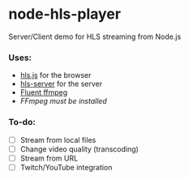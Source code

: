# node-hls-player
Server/Client demo for HLS streaming from Node.js


### Uses:

- [hls.js](https://github.com/video-dev/hls.js) for the browser
- [hls-server](https://github.com/t-mullen/hls-server) for the server
- [Fluent ffmpeg](https://github.com/fluent-ffmpeg/node-fluent-ffmpeg)
- *FFmpeg must be installed*


### To-do:

- [ ] Stream from local files
- [ ] Change video quality (transcoding)
- [ ] Stream from URL
- [ ] Twitch/YouTube integration